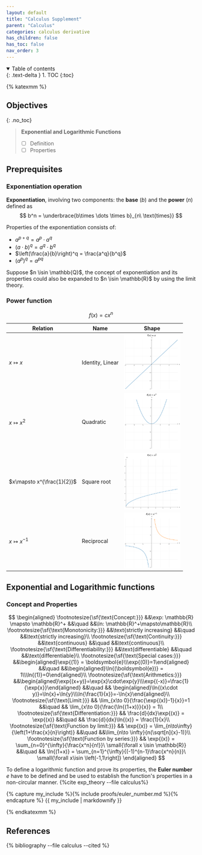 ```yaml
---
layout: default
title: "Calculus Supplement"
parent: "Calculus"
categories: calculus derivative
has_children: false
has_toc: false
nav_order: 3
---
```

<details open markdown="block">
  <summary> 
    Table of contents
  </summary>
  {: .text-delta }
1. TOC
{:toc}
</details>

{% katexmm %}

## Objectives
{: .no_toc}

> **Exponential and Logarithmic Functions**
>
> - [ ] Definition
> - [ ] Properties

## Preprequisites

### Exponentiation operation

**Exponentiation**, involving two components: the **base** ($b$) and the **power** ($n$) defined as
$$
b^n = \underbrace{b\times \dots \times b}_{n\ \text{times}}
$$

Properties of the exponentiation consists of:

- $a^{p+q} = a^p \cdot a^q$
- $(a\cdot b)^q = a^q \cdot b^q$
- $\left(\frac{a}{b}\right)^q = \frac{a^q}{b^q}$
- $\left(a^p\right)^q = a^{pq}$

Suppose $n \isin \mathbb{Q}$, the concept of exponentiation and its properties could also be expanded to $n \isin \mathbb{R}$ by using the limit theory.

### Power function

$$
  f(x) = cx^n
$$

| Relation | Name | Shape |
|----------|------|:-----:|
| $x\mapsto x$ | Identity, Linear | <img src='/assets/images/calculus/linear_func.png' width=150 height=150> |
| $x\mapsto x^2$ | Quadratic |  <img src='/assets/images/calculus/parabolic_func.png' width=150 height=150> |
| $x\mapsto x^{\frac{1}{2}}$ | Square root | <img src='/assets/images/calculus/square_root_func.png' width=150 height=150>|
| $x\mapsto x^{-1}$ | Reciprocal | <img src='/assets/images/calculus/hyperbolic_func.png' width=150 height=150>|

## Exponential and Logarithmic functions

### Concept and Properties

$$
\begin{aligned}
  \footnotesize{\sf{\text{Concept:}}} &&\exp: \mathbb{R} \mapsto \mathbb{R}^+ &&\quad &&\ln: \mathbb{R}^+\mapsto\mathbb{R}\\
  \footnotesize{\sf{\text{Monotonicity:}}} &&\text{strictly increasing} &&\quad &&\text{strictly increasing}\\
  \footnotesize{\sf{\text{Continuity:}}} &&\text{continuous} &&\quad &&\text{continuous}\\
  \footnotesize{\sf{\text{Differentiability:}}} &&\text{differentiable} &&\quad &&\text{differentiable}\\
  \footnotesize{\sf{\text{Special cases:}}} &&\begin{aligned}\exp{(1)} = \boldsymbol{e}\\\exp{(0)}=1\end{aligned} &&\quad &&\begin{aligned}\ln{(\boldsymbol{e})} = 1\\\ln{(1)}=0\end{aligned}\\
  \footnotesize{\sf{\text{Arithmetics:}}} &&\begin{aligned}\exp{(x+y)}=\exp{x}\cdot\exp{y}\\\exp{(-x)}=\frac{1}{\exp{x}}\end{aligned} &&\quad && \begin{aligned}\ln{(x\cdot y)}=\ln{x}+\ln{y}\\\ln{\frac{1}{x}}=-\ln{x}\end{aligned}\\
  \footnotesize{\sf{\text{Limit:}}} && \lim_{x\to 0}{\frac{\exp{(x)}-1}{x}}=1 &&\quad && \lim_{x\to 0}{\frac{\ln{(1+x)}}{x}} = 1\\
  \footnotesize{\sf{\text{Differentiation:}}} && \frac{d}{dx}\exp{(x)} = \exp{(x)} &&\quad && \frac{d}{dx}\ln{(x)} = \frac{1}{x}\\
  \footnotesize{\sf{\text{Function by limit:}}} && \exp{(x)} = \lim_{n\to\infty}{\left(1+\frac{x}{n}\right)} &&\quad &&\lim_{n\to \infty}{n(\sqrt[n]{x}-1)}\\
  \footnotesize{\sf{\text{Function by series:}}} && \exp{(x)} = \sum_{n=0}^{\infty}{\frac{x^n}{n!}}\ \small{\forall x \isin \mathbb{R}} &&\quad && \ln{(1+x)} = \sum_{n=1}^{\infty}{(-1)^{n-1}\frac{x^n}{n}}\ \small{\forall x\isin \left(-1,1\right]}
\end{aligned}
$$

To define a logarithmic function and prove its properties, the **Euler number** $e$ have to be defined and be used to establish the function's properties in a non-circular manner. {%cite exp_theory --file calculus%}

{% capture my_include %}{% include proofs/euler_number.md %}{% endcapture %}
{{ my_include | markdownify }}

{% endkatexmm %}

## References

{% bibliography --file calculus --cited %}
